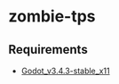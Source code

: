# zombie-tps
## Requirements
* [Godot_v3.4.3-stable_x11](https://downloads.tuxfamily.org/godotengine/3.4.3/)